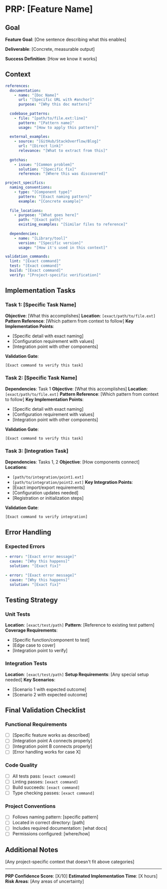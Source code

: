 # PRP: [Feature Name]

## Goal

**Feature Goal**: [One sentence describing what this enables]

**Deliverable**: [Concrete, measurable output]

**Success Definition**: [How we know it works]

## Context

```yaml
references:
  documentation:
    - name: "[Doc Name]"
      url: "[Specific URL with #anchor]"
      purpose: "[Why this doc matters]"
    
  codebase_patterns:
    - file: "[path/to/file.ext:line]"
      pattern: "[Pattern name]"
      usage: "[How to apply this pattern]"
    
  external_examples:
    - source: "[GitHub/StackOverflow/Blog]"
      url: "[Direct link]"
      relevance: "[What to extract from this]"
    
  gotchas:
    - issue: "[Common problem]"
      solution: "[Specific fix]"
      reference: "[Where this was discovered]"

project_specifics:
  naming_conventions:
    - type: "[Component type]"
      pattern: "[Exact naming pattern]"
      example: "[Concrete example]"
  
  file_locations:
    - purpose: "[What goes here]"
      path: "[Exact path]"
      existing_examples: "[Similar files to reference]"
  
  dependencies:
    - name: "[Library/tool]"
      version: "[Specific version]"
      usage: "[How it's used in this context]"

validation_commands:
  lint: "[Exact command]"
  test: "[Exact command]"
  build: "[Exact command]"
  verify: "[Project-specific verification]"
```

## Implementation Tasks

### Task 1: [Specific Task Name]
**Objective**: [What this accomplishes]
**Location**: `[exact/path/to/file.ext]`
**Pattern Reference**: [Which pattern from context to follow]
**Key Implementation Points**:
- [Specific detail with exact naming]
- [Configuration requirement with values]
- [Integration point with other components]

**Validation Gate**: 
```bash
[Exact command to verify this task]
```

### Task 2: [Specific Task Name]
**Dependencies**: Task 1
**Objective**: [What this accomplishes]
**Location**: `[exact/path/to/file.ext]`
**Pattern Reference**: [Which pattern from context to follow]
**Key Implementation Points**:
- [Specific detail with exact naming]
- [Configuration requirement with values]
- [Integration point with other components]

**Validation Gate**: 
```bash
[Exact command to verify this task]
```

### Task 3: [Integration Task]
**Dependencies**: Tasks 1, 2
**Objective**: [How components connect]
**Locations**: 
- `[path/to/integration/point1.ext]`
- `[path/to/integration/point2.ext]`
**Key Integration Points**:
- [Exact import/export requirements]
- [Configuration updates needed]
- [Registration or initialization steps]

**Validation Gate**: 
```bash
[Exact command to verify integration]
```

## Error Handling

### Expected Errors
```yaml
- error: "[Exact error message]"
  cause: "[Why this happens]"
  solution: "[Exact fix]"
  
- error: "[Exact error message]"
  cause: "[Why this happens]"
  solution: "[Exact fix]"
```

## Testing Strategy

### Unit Tests
**Location**: `[exact/test/path]`
**Pattern**: [Reference to existing test pattern]
**Coverage Requirements**:
- [Specific function/component to test]
- [Edge case to cover]
- [Integration point to verify]

### Integration Tests
**Location**: `[exact/test/path]`
**Setup Requirements**: [Any special setup needed]
**Key Scenarios**:
- [Scenario 1 with expected outcome]
- [Scenario 2 with expected outcome]

## Final Validation Checklist

### Functional Requirements
- [ ] [Specific feature works as described]
- [ ] [Integration point A connects properly]
- [ ] [Integration point B connects properly]
- [ ] [Error handling works for case X]

### Code Quality
- [ ] All tests pass: `[exact command]`
- [ ] Linting passes: `[exact command]`
- [ ] Build succeeds: `[exact command]`
- [ ] Type checking passes: `[exact command]`

### Project Conventions
- [ ] Follows naming pattern: [specific pattern]
- [ ] Located in correct directory: [path]
- [ ] Includes required documentation: [what docs]
- [ ] Permissions configured: [where/how]

## Additional Notes

[Any project-specific context that doesn't fit above categories]

---

**PRP Confidence Score**: [X/10]
**Estimated Implementation Time**: [X hours]
**Risk Areas**: [Any areas of uncertainty]